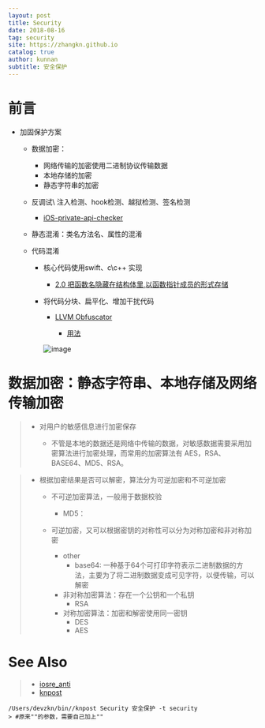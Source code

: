 ```yaml
---
layout: post
title: Security
date: 2018-08-16
tag: security
site: https://zhangkn.github.io
catalog: true
author: kunnan
subtitle: 安全保护
---
```






# 前言

- 加固保护方案

  - 数据加密：
    - 网络传输的加密使用二进制协议传输数据
    - 本地存储的加密
    - 静态字符串的加密

  - 反调试\ 注入检测、hook检测、越狱检测、签名检测

    * [iOS-private-api-checker](https://github.com/iOSobfuscation/iOS-private-api-checker)

  - 静态混淆：类名方法名、属性的混淆

  - 代码混淆

    - 核心代码使用swift、c\c++ 实现

      * [2.0 把函数名隐藏在结构体里,以函数指针成员的形式存储](https://kunnan.github.io/2018/07/01/iosre_anti/#20-%E6%8A%8A%E5%87%BD%E6%95%B0%E5%90%8D%E9%9A%90%E8%97%8F%E5%9C%A8%E7%BB%93%E6%9E%84%E4%BD%93%E9%87%8C%E4%BB%A5%E5%87%BD%E6%95%B0%E6%8C%87%E9%92%88%E6%88%90%E5%91%98%E7%9A%84%E5%BD%A2%E5%BC%8F%E5%AD%98%E5%82%A8)

    - 将代码分块、扁平化、增加干扰代码

      *  [LLVM Obfuscator](https://github.com/HikariObfuscator/Hikari)

         * [用法](https://kunnan.github.io/2018/06/05/iosObfuscation/)

      ![image](https://wx4.sinaimg.cn/large/af39b376gy1fubjg3ciuyj20c002dglx.jpg)

   



# **数据加密：静态字符串、本地存储及网络传输加密**



> * 对用户的敏感信息进行加密保存
>
>   * 不管是本地的数据还是网络中传输的数据，对敏感数据需要采用加密算法进行加密处理，而常用的加密算法有 AES，RSA、BASE64、MD5、RSA。
>
>     

 

> * 根据加密结果是否可以解密，算法分为可逆加密和不可逆加密
>
>   
>
>   
>
>   * 不可逆加密算法，一般用于数据校验
>
>     * MD5： 
>
>       
>
>   * 可逆加密，又可以根据密钥的对称性可以分为对称加密和非对称加密
>
>     
>
>     * other
>       * base64: 一种基于64个可打印字符表示二进制数据的方法，主要为了将二进制数据变成可见字符，以便传输，可以解密
>     * 非对称加密算法：存在一个公钥和一个私钥
>       * RSA
>     * 对称加密算法：加密和解密使用同一密钥
>       * DES
>       * AES







# See Also 

>* [iosre_anti](https://kunnan.github.io/2018/07/01/iosre_anti/)
>* [knpost](https://github.com/zhangkn/KNBin/blob/master/knpost) 
>
```
/Users/devzkn/bin//knpost Security 安全保护 -t security
> #原来""的参数，需要自己加上""
```

